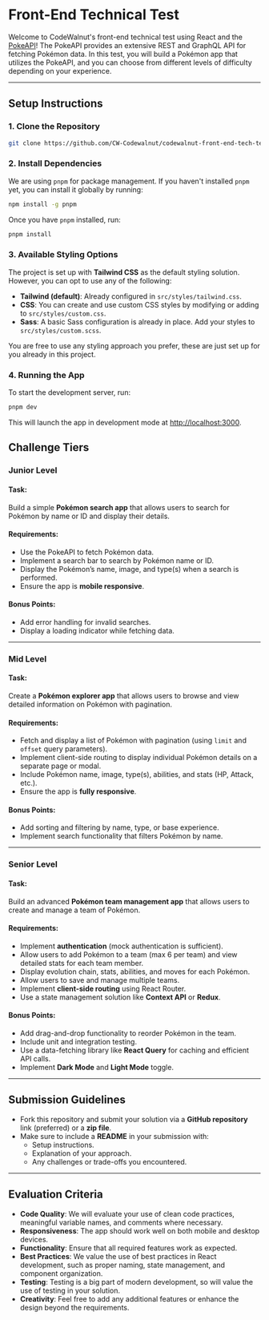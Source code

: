 # Front-End Technical Test

Welcome to CodeWalnut's front-end technical test using React and the [PokeAPI](https://pokeapi.co/)! The PokeAPI provides an extensive REST and GraphQL API for fetching Pokémon data. In this test, you will build a Pokémon app that utilizes the PokeAPI, and you can choose from different levels of difficulty depending on your experience.

---

## Setup Instructions

### 1. Clone the Repository

```bash
git clone https://github.com/CW-Codewalnut/codewalnut-front-end-tech-test.git
```

### 2. Install Dependencies

We are using `pnpm` for package management. If you haven't installed `pnpm` yet, you can install it globally by running:

```bash
npm install -g pnpm
```

Once you have `pnpm` installed, run:

```bash
pnpm install
```

### 3. Available Styling Options

The project is set up with **Tailwind CSS** as the default styling solution. However, you can opt to use any of the following:

- **Tailwind (default)**: Already configured in `src/styles/tailwind.css`.
- **CSS**: You can create and use custom CSS styles by modifying or adding to `src/styles/custom.css`.
- **Sass**: A basic Sass configuration is already in place. Add your styles to `src/styles/custom.scss`.

You are free to use any styling approach you prefer, these are just set up for you already in this project.

### 4. Running the App

To start the development server, run:

```bash
pnpm dev
```

This will launch the app in development mode at [http://localhost:3000](http://localhost:3000).

## Challenge Tiers

### Junior Level

#### Task:

Build a simple **Pokémon search app** that allows users to search for Pokémon by name or ID and display their details.

#### Requirements:

- Use the PokeAPI to fetch Pokémon data.
- Implement a search bar to search by Pokémon name or ID.
- Display the Pokémon’s name, image, and type(s) when a search is performed.
- Ensure the app is **mobile responsive**.

#### Bonus Points:

- Add error handling for invalid searches.
- Display a loading indicator while fetching data.

---

### Mid Level

#### Task:

Create a **Pokémon explorer app** that allows users to browse and view detailed information on Pokémon with pagination.

#### Requirements:

- Fetch and display a list of Pokémon with pagination (using `limit` and `offset` query parameters).
- Implement client-side routing to display individual Pokémon details on a separate page or modal.
- Include Pokémon name, image, type(s), abilities, and stats (HP, Attack, etc.).
- Ensure the app is **fully responsive**.

#### Bonus Points:

- Add sorting and filtering by name, type, or base experience.
- Implement search functionality that filters Pokémon by name.

---

### Senior Level

#### Task:

Build an advanced **Pokémon team management app** that allows users to create and manage a team of Pokémon.

#### Requirements:

- Implement **authentication** (mock authentication is sufficient).
- Allow users to add Pokémon to a team (max 6 per team) and view detailed stats for each team member.
- Display evolution chain, stats, abilities, and moves for each Pokémon.
- Allow users to save and manage multiple teams.
- Implement **client-side routing** using React Router.
- Use a state management solution like **Context API** or **Redux**.

#### Bonus Points:

- Add drag-and-drop functionality to reorder Pokémon in the team.
- Include unit and integration testing.
- Use a data-fetching library like **React Query** for caching and efficient API calls.
- Implement **Dark Mode** and **Light Mode** toggle.

---

## Submission Guidelines

- Fork this repository and submit your solution via a **GitHub repository** link (preferred) or a **zip file**.
- Make sure to include a **README** in your submission with:
  - Setup instructions.
  - Explanation of your approach.
  - Any challenges or trade-offs you encountered.

---

## Evaluation Criteria

- **Code Quality**: We will evaluate your use of clean code practices, meaningful variable names, and comments where necessary.
- **Responsiveness**: The app should work well on both mobile and desktop devices.
- **Functionality**: Ensure that all required features work as expected.
- **Best Practices**: We value the use of best practices in React development, such as proper naming, state management, and component organization.
- **Testing**: Testing is a big part of modern development, so will value the use of testing in your solution.
- **Creativity**: Feel free to add any additional features or enhance the design beyond the requirements.
